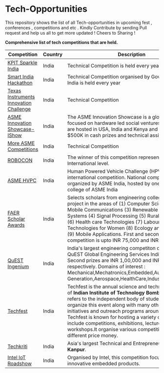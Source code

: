 # Tech-Opportunities

This repository shows the list of all Tech-opportunities in upcoming fest , conferences , competitions and etc . 
Kindly Contribute by sending Pull request and help us all to get more updated ! 
Cheers to Sharing ! 

**Comprehensive list of tech competitions that are held.**


| Competition | Country | Description | 
|------------|------|-------|
| [KPIT Sparkle India](https://sparkle.kpit.com) | India| Technical Competition is held every year|
| [Smart India Hackathon]( https://www.sih.gov.in )| India| Technical Competition organised by Government of India is held every year|
[Texas Instruments Innovation Challenge]( https://e2e.ti.com/support/archive/universityprogram/w/contests/2411.innovation-challenge-india )| India| Technical Competition|
[ASME Innovation Showcase- IShow]( https://www.asme.org/events/competitions/asme-ishow)| India|  The ASME Innovation Showcase is a global competition focused on hardware led social ventures. The events are hosted in USA, India and Kenya and winners share $500K in cash prizes and technical assistance. |
[More ASME Competitions]( https://www.asme.org/events/competitions)| India| Technical Competition |
[ROBOCON]( https://www.roboconindia.com/)| India| The winner of this competition represents India at International level.|
[ASME HVPC](https://www.asme.org/events/competitions/human-powered-vehicle-challenge-(hpvc) )| India| Human Powered Vehicle Challenge (HPVC) is an international competition. National competition organized by ASME India, hosted by one of the member college of ASME India|
[FAER Scholar Awards](http://www.faer.ac.in/faer)| India| Selects scholars from engineering colleges based on a project in the areas of (1) Computer Science and IT (2) Mobile Communications (3) Renewable Energy Systems (4) Signal Processing (5) Rural technologies (6) Health care Technologies (7) Labour saving Technologies for Women (8) Ecology and Environment (9) Mobile Applications. First and second prize of this competition is upto INR 75,000 and INR 50,000 resp|
[QuEST Ingenium](https://www.questingenium.com/)| India| India's largest engineering competiton organised by QuEST Global Engineering Services India. First and Second prizes are INR 1,00,000 and INR 50,000 respectively. Domains of interest : Mechanical,Mechatronics,Embedded,Automobile,Power Generation,Aerospace,HealthCare,Industrial.
[Techfest](http://www.techfest.org/)| India| Techfest is the annual science and technology festival of **Indian Institute of Technology Bombay**. It also refers to the independent body of students who organize this event along with many other social initiatives and outreach programs around the year. Techfest is known for hosting a variety of events that include competitions, exhibitions, lectures as well as workshops.It organise various competition which has different price money.
[Techkriti](https://techkriti.org/)| India|  Asia's largest Technical and Entrepreneurial fest by **IIT Kanpur**. 
[Intel IoT Roadshow](https://iotroadshow.intel.com/en/home/)|India| Organised by Intel, this competition focusses on innovative embedded products.
